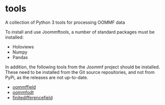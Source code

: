 # tools

A collection of Python 3 tools for processing OOMMF data

To install and use Joommftools, a number of standard packages must be installed:

* Holoviews
* Numpy
* Pandas

In addition, the following tools from the Joommf project should be installed.
These need to be installed from the Git source repositories, and not from PyPi,
as the releases are not up-to-date.

* [oommffield](https://github.com/joommf/oommffield)
* [oommfodt](https://github.com/joommf/oommfodt)
* [finitedifferencefield](https://github.com/joommf/finitedifferencefield)
